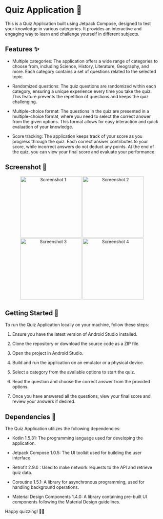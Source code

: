# Quiz Application 📝

This is a Quiz Application built using Jetpack Compose, designed to test your knowledge in various categories. It provides an interactive and engaging way to learn and challenge yourself in different subjects.

## Features ✨

- Multiple categories: The application offers a wide range of categories to choose from, including Science, History, Literature, Geography, and more. Each category contains a set of questions related to the selected topic.

- Randomized questions: The quiz questions are randomized within each category, ensuring a unique experience every time you take the quiz. This feature prevents the repetition of questions and keeps the quiz challenging.

- Multiple-choice format: The questions in the quiz are presented in a multiple-choice format, where you need to select the correct answer from the given options. This format allows for easy interaction and quick evaluation of your knowledge.

- Score tracking: The application keeps track of your score as you progress through the quiz. Each correct answer contributes to your score, while incorrect answers do not deduct any points. At the end of the quiz, you can view your final score and evaluate your performance.

## Screenshot 📸

<div align="center">
  <img src="https://github.com/AliAlashwall/QuizMaster/assets/108752479/36480346-d25f-4b2d-a39e-fa68f7464ee4" style="width: 200px" alt="Screenshot 1">  
  <img src = "https://github.com/AliAlashwall/QuizMaster/assets/108752479/cd503ee8-812b-4a46-aab2-d36b9a90b048" style="width: 200px" alt="Screenshot 2">  
  <img src = "https://github.com/AliAlashwall/QuizMaster/assets/108752479/85307742-0cbe-488b-a3f3-94a7824d5631"  style="width: 200px" alt="Screenshot 3">  
  <img src = "https://github.com/AliAlashwall/QuizMaster/assets/108752479/fb861615-f9b6-4f90-912e-c88c0b6e1412"  style="width: 200px" alt="Screenshot 4">  
</div>

## Getting Started 🚀

To run the Quiz Application locally on your machine, follow these steps:

1. Ensure you have the latest version of Android Studio installed.

2. Clone the repository or download the source code as a ZIP file.

3. Open the project in Android Studio.

4. Build and run the application on an emulator or a physical device.

5. Select a category from the available options to start the quiz.

6. Read the question and choose the correct answer from the provided options.

7. Once you have answered all the questions, view your final score and review your answers if desired.

## Dependencies 🔗

The Quiz Application utilizes the following dependencies:

- Kotlin 1.5.31: The programming language used for developing the application.

- Jetpack Compose 1.0.5: The UI toolkit used for building the user interface.

- Retrofit 2.9.0 : Used to make network requests to the API and retrieve quiz data.

- Coroutine 1.5.1: A library for asynchronous programming, used for handling background operations.

- Material Design Components 1.4.0: A library containing pre-built UI components following the Material Design guidelines.


Happy quizzing! 🎉🧠
